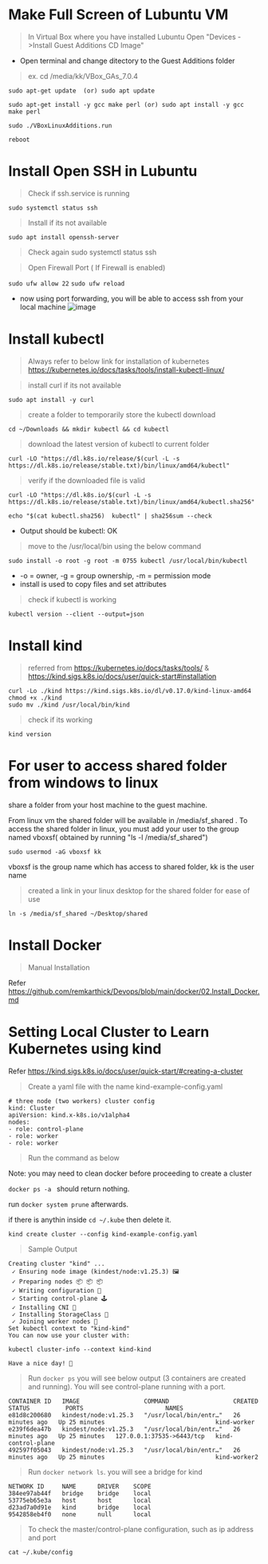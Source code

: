 # Make Full Screen of Lubuntu VM

> In Virtual Box where you have installed Lubuntu Open "Devices ->Install Guest Additions CD Image"

- Open terminal and change ditectory to the Guest Additions folder

> ex. cd /media/kk/VBox_GAs_7.0.4

`
sudo apt-get update 
(or)
sudo apt update
`

`
sudo apt-get install -y gcc make perl
(or)
sudo apt install -y gcc make perl
`

`
sudo ./VBoxLinuxAdditions.run
`

`
reboot
`

# Install Open SSH in Lubuntu

> Check if ssh.service is running

`
sudo systemctl status ssh
`

> Install if its not available

`
sudo apt install openssh-server
`
> Check again
sudo systemctl status ssh

> Open Firewall Port ( If Firewall is enabled)

`
sudo ufw allow 22
`
`
sudo ufw reload
`

- now using port forwarding, you will be able to access ssh from your local machine
![image](https://user-images.githubusercontent.com/36703610/218302571-35d1bb31-6179-41ae-a165-8d6414fecb61.png)

# Install kubectl

> Always refer to below link for installation of kubernetes
> https://kubernetes.io/docs/tasks/tools/install-kubectl-linux/

> install curl if its not available

`
sudo apt install -y curl
`

> create a folder to temporarily store the kubectl download

`
cd ~/Downloads && mkdir kubectl && cd kubectl
`

> download the latest version of kubectl to current folder

`
curl -LO "https://dl.k8s.io/release/$(curl -L -s https://dl.k8s.io/release/stable.txt)/bin/linux/amd64/kubectl"
`

> verify if the downloaded file is valid

`
curl -LO "https://dl.k8s.io/$(curl -L -s https://dl.k8s.io/release/stable.txt)/bin/linux/amd64/kubectl.sha256"
`

`
echo "$(cat kubectl.sha256)  kubectl" | sha256sum --check
`
- Output should be  kubectl: OK


> move to the /usr/local/bin using the below command

`
sudo install -o root -g root -m 0755 kubectl /usr/local/bin/kubectl
`
- -o  = owner, -g = group ownership,  -m = permission mode
-  install is used to copy files and set attributes

> check if kubectl is working

`
kubectl version --client --output=json
`

# Install kind

> referred from https://kubernetes.io/docs/tasks/tools/ & https://kind.sigs.k8s.io/docs/user/quick-start#installation

```
curl -Lo ./kind https://kind.sigs.k8s.io/dl/v0.17.0/kind-linux-amd64
chmod +x ./kind
sudo mv ./kind /usr/local/bin/kind
```

> check if its working

`
kind version
`

# For user to access shared folder from windows to linux

share a folder from your host machine to the guest machine.

From linux vm the shared folder will be available in /media/sf_shared . To access the shared folder in linux, you must add your user to the group named vboxsf( obtained by running "ls -l /media/sf_shared")


```
sudo usermod -aG vboxsf kk
```

vboxsf is the group name which has access to shared folder, kk is the user name

> created a link in your linux desktop for the shared folder for ease of use

`
ln -s /media/sf_shared ~/Desktop/shared
` 

# Install Docker

> Manual Installation

Refer https://github.com/remkarthick/Devops/blob/main/docker/02.Install_Docker.md

# Setting Local Cluster to Learn Kubernetes using kind

Refer https://kind.sigs.k8s.io/docs/user/quick-start/#creating-a-cluster

> Create a yaml file with the name kind-example-config.yaml

```
# three node (two workers) cluster config
kind: Cluster
apiVersion: kind.x-k8s.io/v1alpha4
nodes:
- role: control-plane
- role: worker
- role: worker
```
> Run the command as below

Note: you may need to clean docker before proceeding to create a cluster

`docker ps -a ` should return nothing.

run `docker system prune` afterwards.

if there is anythin inside `cd ~/.kube` then delete it.


```
kind create cluster --config kind-example-config.yaml
```


> Sample Output

```
Creating cluster "kind" ...
 ✓ Ensuring node image (kindest/node:v1.25.3) 🖼
 ✓ Preparing nodes 📦 📦 📦
 ✓ Writing configuration 📜
 ✓ Starting control-plane 🕹️
 ✓ Installing CNI 🔌
 ✓ Installing StorageClass 💾
 ✓ Joining worker nodes 🚜
Set kubectl context to "kind-kind"
You can now use your cluster with:

kubectl cluster-info --context kind-kind

Have a nice day! 👋
```

> Run `docker ps` you will see below output (3 containers are created and running). You will see control-plane running with a port.

```
CONTAINER ID   IMAGE                  COMMAND                  CREATED          STATUS          PORTS                       NAMES
e81d8c200680   kindest/node:v1.25.3   "/usr/local/bin/entr…"   26 minutes ago   Up 25 minutes                               kind-worker
e239f6dea47b   kindest/node:v1.25.3   "/usr/local/bin/entr…"   26 minutes ago   Up 25 minutes   127.0.0.1:37535->6443/tcp   kind-control-plane
492597f05043   kindest/node:v1.25.3   "/usr/local/bin/entr…"   26 minutes ago   Up 25 minutes                               kind-worker2
```

> Run `docker network ls`. you will see a bridge for kind

```
NETWORK ID     NAME      DRIVER    SCOPE
384ee97ab44f   bridge    bridge    local
53775eb65e3a   host      host      local
d23ad7a0d91e   kind      bridge    local
9542858eb4f0   none      null      local
```

> To check the master/control-plane configuration, such as ip address and port

```
cat ~/.kube/config
```
